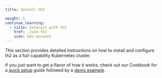 ```yaml
---
title: Install th2

weight: 5
continue_learning:
  - title: Interact with th2
    href: ./use-th2
    icon: mdi-account
---
```


This section provides detailed instructions on how to install and configure th2 as a full-capability Kubernetes cluster. 

<!--more-->

If you just want to get a flavor of how it works, check out our Cookbook
for a [quick setup](../cookbook/quick-demo-setup) guide followed by a [demo example](../cookbook/demo-main-scenario). 
